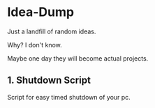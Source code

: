# Idea-Dump
Just a landfill of random ideas. 

Why? I don't know.

Maybe one day they will become actual projects.


## 1. Shutdown Script

Script for easy timed shutdown of your pc.
